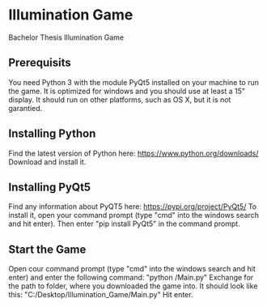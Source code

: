 # Illumination Game

Bachelor Thesis Illumination Game

## Prerequisits

You need Python 3 with the module PyQt5 installed on your machine to run the game.
It is optimized for windows and you should use at least a 15" display. It should run on
other platforms, such as OS X, but it is not garantied.

## Installing Python

Find the latest version of Python here: https://www.python.org/downloads/
Download and install it.

## Installing PyQt5

Find any information about PyQT5 here: https://pypi.org/project/PyQt5/
To install it, open your command prompt (type "cmd" into the windows search and hit enter).
Then enter "pip install PyQt5" in the command prompt.

## Start the Game

Open cour command prompt (type "cmd" into the windows search and hit enter) and enter the following command:
"python <path>/Main.py"
Exchange <path> for the path to folder, where you downloaded the game into. It should look like this:
"C:/Desktop/Illumination_Game/Main.py"
Hit enter.